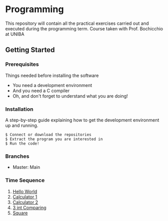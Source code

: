 # Programming

This repository will contain all the practical exercises carried out and executed during the programming term.
Course taken with Prof. Bochicchio at UNIBA

## Getting Started

### Prerequisites

Things needed before installing the software

* You need a development environment
* And you need a C compiler
* Oh, and don't forget to understand what you are doing!

### Installation

A step-by-step guide explaining how to get the development environment up and running.

```
$ Connect or download the repositories
$ Extract the program you are interested in
$ Run the code!
```

### Branches

* Master: Main

### Time Sequence

1. [Hello World](HelloWorld.c)
2. [Calculator 1](Calculator.c)
3. [Calculator 2](Calculator2.c)
4. [3 int Comparing](Confronto-3-Numeri.c)
5. [Square](Square.c)
 
